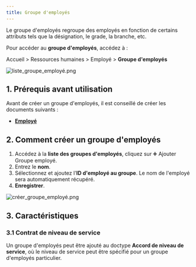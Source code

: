 ```yaml
---
title: Groupe d'employés
---
```


Le groupe d'employés regroupe des employés en fonction de certains attributs tels que la désignation, le grade, la branche, etc.

Pour accéder au **groupe d'employés**, accédez à :

Accueil > Ressources humaines > Employé > **Groupe d'employés**

![liste_groupe_employé.png](/content/rh/employee-group/liste_groupe_employé.png)

## 1. Prérequis avant utilisation

Avant de créer un groupe d'employés, il est conseillé de créer les documents suivants :

- **[Employé](/dokos/hrms/cycle-de-vie/employee)**

## 2. Comment créer un groupe d'employés

1. Accédez à la **liste des groupes d'employés**, cliquez sur :heavy_plus_sign: Ajouter Groupe employé.
2. Entrez le **nom**.
3. Sélectionnez et ajoutez l'**ID d'employé au groupe**. Le nom de l'employé sera automatiquement récupéré.
4. **Enregistrer**.

![créer_groupe_employé.png](/content/rh/employee-group/créer_groupe_employé.png)

## 3. Caractéristiques

### 3.1 Contrat de niveau de service

Un groupe d'employés peut être ajouté au doctype **Accord de niveau de service**, où le niveau de service peut être spécifié pour un groupe d'employés particulier.

